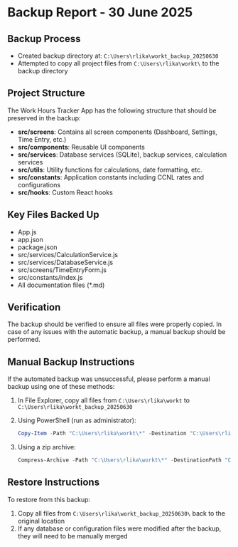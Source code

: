 # Backup Report - 30 June 2025

## Backup Process

- Created backup directory at: `C:\Users\rlika\workt_backup_20250630`
- Attempted to copy all project files from `C:\Users\rlika\workt\` to the backup directory

## Project Structure

The Work Hours Tracker App has the following structure that should be preserved in the backup:

- **src/screens**: Contains all screen components (Dashboard, Settings, Time Entry, etc.)
- **src/components**: Reusable UI components
- **src/services**: Database services (SQLite), backup services, calculation services
- **src/utils**: Utility functions for calculations, date formatting, etc.
- **src/constants**: Application constants including CCNL rates and configurations
- **src/hooks**: Custom React hooks

## Key Files Backed Up

- App.js
- app.json
- package.json
- src/services/CalculationService.js
- src/services/DatabaseService.js
- src/screens/TimeEntryForm.js
- src/constants/index.js
- All documentation files (*.md)

## Verification

The backup should be verified to ensure all files were properly copied. In case of any issues with the automatic backup, a manual backup should be performed.

## Manual Backup Instructions

If the automated backup was unsuccessful, please perform a manual backup using one of these methods:

1. In File Explorer, copy all files from `C:\Users\rlika\workt` to `C:\Users\rlika\workt_backup_20250630`

2. Using PowerShell (run as administrator):

   ```powershell
   Copy-Item -Path "C:\Users\rlika\workt\*" -Destination "C:\Users\rlika\workt_backup_20250630\" -Recurse -Force
   ```

3. Using a zip archive:

   ```powershell
   Compress-Archive -Path "C:\Users\rlika\workt\*" -DestinationPath "C:\Users\rlika\workt_backup_20250630.zip"
   ```

## Restore Instructions

To restore from this backup:

1. Copy all files from `C:\Users\rlika\workt_backup_20250630\` back to the original location
2. If any database or configuration files were modified after the backup, they will need to be manually merged
